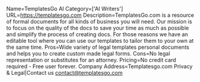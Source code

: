 Name=TemplatesGo AI
Category=['AI Writers']
URL=https://templatesgo.com
Description=TemplatesGo.com is a resource of formal documents for all kinds of business you will need. Our mission is to focus on the quality of the docs to save your time as much as possible and simplify the process of creating docs. For those reasons we have an editable tool where you can use our templates to tailor them to your own at the same time.
Pros=Wide variety of legal templates personal documents and helps you to create custom made legal forms.
Cons=No legal representation or substitutes for an attorney.
Pricing=No credit card required - Free user forever.
Company Address=Templatesgo.com Privacy & Legal|Contact us contact@templatesgo.com
